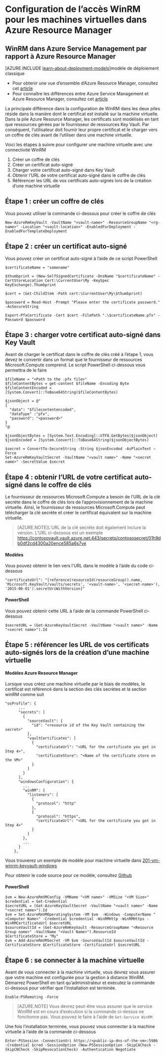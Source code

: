 <properties
	pageTitle="Configuration de l’accès WinRM pour les machines virtuelles dans Azure Resource Manager | Microsoft Azure"
	description="Comment configurer un accès WinRM pour une utilisation avec une machine virtuelle Azure Resource Manager"
	services="virtual-machines-windows"
	documentationCenter=""
	authors="singhkay"
	manager="drewm"
	editor=""
	tags="azure-resource-manager"/>

<tags
	ms.service="virtual-machines-windows"
	ms.workload="infrastructure-services"
	ms.tgt_pltfrm="vm-windows"
	ms.devlang="na"
	ms.topic="article"
	ms.date="06/16/2016"
	ms.author="singhkay"/>

# Configuration de l’accès WinRM pour les machines virtuelles dans Azure Resource Manager

## WinRM dans Azure Service Management par rapport à Azure Resource Manager

[AZURE.INCLUDE [learn-about-deployment-models](../../includes/learn-about-deployment-models-rm-include.md)]modèle de déploiement classique

* Pour obtenir une vue d’ensemble d’Azure Resource Manager, consultez cet [article](../resource-group-overview.md)
* Pour connaître les différences entre Azure Service Management et Azure Resource Manager, consultez cet [article](../resource-manager-deployment-model.md)

La principale différence dans la configuration de WinRM dans les deux piles réside dans la manière dont le certificat est installé sur la machine virtuelle. Dans la pile Azure Resource Manager, les certificats sont modélisés en tant que ressources gérées par le fournisseur de ressources Key Vault. Par conséquent, l’utilisateur doit fournir leur propre certificat et le charger vers un coffre de clés avant de l’utiliser dans une machine virtuelle.

Voici les étapes à suivre pour configurer une machine virtuelle avec une connectivité WinRM

1. Créer un coffre de clés
2. Créer un certificat auto-signé
3. Charger votre certificat auto-signé dans Key Vault
4. Obtenir l’URL de votre certificat auto-signé dans le coffre de clés
5. Référencer les URL de vos certificats auto-signés lors de la création d’une machine virtuelle

## Étape 1 : créer un coffre de clés

Vous pouvez utiliser la commande ci-dessous pour créer le coffre de clés

```
New-AzureRmKeyVault -VaultName "<vault-name>" -ResourceGroupName "<rg-name>" -Location "<vault-location>" -EnabledForDeployment -EnabledForTemplateDeployment
```

## Étape 2 : créer un certificat auto-signé
Vous pouvez créer un certificat auto-signé à l’aide de ce script PowerShell

```
$certificateName = "somename"

$thumbprint = (New-SelfSignedCertificate -DnsName "$certificateName" -CertStoreLocation Cert:\CurrentUser\My -KeySpec KeyExchange).Thumbprint

$cert = (Get-ChildItem -Path cert:\CurrentUser\My\$thumbprint)

$password = Read-Host -Prompt "Please enter the certificate password." -AsSecureString

Export-PfxCertificate -Cert $cert -FilePath ".\$certificateName.pfx" -Password $password
```

## Étape 3 : charger votre certificat auto-signé dans Key Vault

Avant de charger le certificat dans le coffre de clés créé à l’étape 1, vous devez le convertir dans un format que le fournisseur de ressources Microsoft.Compute comprend. Le script PowerShell ci-dessous vous permettra de le faire

```
$fileName = "<Path to the .pfx file>"
$fileContentBytes = get-content $fileName -Encoding Byte
$fileContentEncoded = [System.Convert]::ToBase64String($fileContentBytes)

$jsonObject = @"
{
  "data": "$filecontentencoded",
  "dataType" :"pfx",
  "password": "<password>"
}
"@

$jsonObjectBytes = [System.Text.Encoding]::UTF8.GetBytes($jsonObject)
$jsonEncoded = [System.Convert]::ToBase64String($jsonObjectBytes)

$secret = ConvertTo-SecureString -String $jsonEncoded -AsPlainText –Force
Set-AzureRmKeyVaultSecret -VaultName "<vault name>" -Name "<secret name>" -SecretValue $secret
```

## Étape 4 : obtenir l’URL de votre certificat auto-signé dans le coffre de clés

Le fournisseur de ressources Microsoft.Compute a besoin de l’URL de la clé secrète dans le coffre de clés lors de l’approvisionnement de la machine virtuelle. Ainsi, le fournisseur de ressources Microsoft.Compute peut télécharger la clé secrète et créer le certificat équivalent sur la machine virtuelle.

>[AZURE.NOTE]L’URL de la clé secrète doit également inclure la version. L’URL ci-dessous est un exemple https://contosovault.vault.azure.net:443/secrets/contososecret/01h9db0df2cd4300a20ence585a6s7ve


#### Modèles

Vous pouvez obtenir le lien vers l’URL dans le modèle à l’aide du code ci-dessous

    "certificateUrl": "[reference(resourceId(resourceGroup().name, 'Microsoft.KeyVault/vaults/secrets', '<vault-name>', '<secret-name>'), '2015-06-01').secretUriWithVersion]"

#### PowerShell

Vous pouvez obtenir cette URL à l’aide de la commande PowerShell ci-dessous

	$secretURL = (Get-AzureKeyVaultSecret -VaultName "<vault name>" -Name "<secret name>").Id

## Étape 5 : référencer les URL de vos certificats auto-signés lors de la création d’une machine virtuelle

#### Modèles Azure Resource Manager

Lorsque vous créez une machine virtuelle par le biais de modèles, le certificat est référencé dans la section des clés secrètes et la section winRM comme suit

	"osProfile": {
          ...
          "secrets": [
            {
              "sourceVault": {
                "id": "<resource id of the Key Vault containing the secret>"
              },
              "vaultCertificates": [
                {
                  "certificateUrl": "<URL for the certificate you got in Step 4>",
                  "certificateStore": "<Name of the certificate store on the VM>"
                }
              ]
            }
          ],
          "windowsConfiguration": {
            ...
            "winRM": {
              "listeners": [
                {
                  "protocol": "http"
                },
                {
                  "protocol": "https",
                  "certificateUrl": "<URL for the certificate you got in Step 4>"
                }
              ]
            },
            ...
          }
        },

Vous trouverez un exemple de modèle pour machine virtuelle dans [201-vm-winrm-keyvault-windows](https://azure.microsoft.com/documentation/templates/201-vm-winrm-keyvault-windows)

Pour obtenir le code source pour ce modèle, consultez [Github](https://github.com/Azure/azure-quickstart-templates/tree/master/201-vm-winrm-keyvault-windows)

#### PowerShell

	$vm = New-AzureRmVMConfig -VMName "<VM name>" -VMSize "<VM Size>"
	$credential = Get-Credential
	$secretURL = (Get-AzureKeyVaultSecret -VaultName "<vault name>" -Name "<secret name>").Id
	$vm = Set-AzureRmVMOperatingSystem -VM $vm  -Windows -ComputerName "<Computer Name>" -Credential $credential -WinRMHttp -WinRMHttps -WinRMCertificateUrl $secretURL
	$sourceVaultId = (Get-AzureRmKeyVault -ResourceGroupName "<Resource Group name>" -VaultName "<Vault Name>").ResourceId
	$CertificateStore = "My"
	$vm = Add-AzureRmVMSecret -VM $vm -SourceVaultId $sourceVaultId -CertificateStore $CertificateStore -CertificateUrl $secretURL

## Étape 6 : se connecter à la machine virtuelle
Avant de vous connecter à la machine virtuelle, vous devrez vous assurer que votre machine est configurée pour la gestion à distance WinRM. Démarrez PowerShell en tant qu’administrateur et exécutez la commande ci-dessous pour vérifier que l’installation est terminée.

    Enable-PSRemoting -Force

>[AZURE.NOTE] Vous devrez peut-être vous assurer que le service WinRM est en cours d’exécution si la commande ci-dessus ne fonctionne pas. Vous pouvez le faire à l’aide de `Get-Service WinRM`

Une fois l’installation terminée, vous pouvez vous connecter à la machine virtuelle à l’aide de la commande ci-dessous

    Enter-PSSession -ConnectionUri https://<public-ip-dns-of-the-vm>:5986 -Credential $cred -SessionOption (New-PSSessionOption -SkipCACheck -SkipCNCheck -SkipRevocationCheck) -Authentication Negotiate

<!---HONumber=AcomDC_0622_2016-->